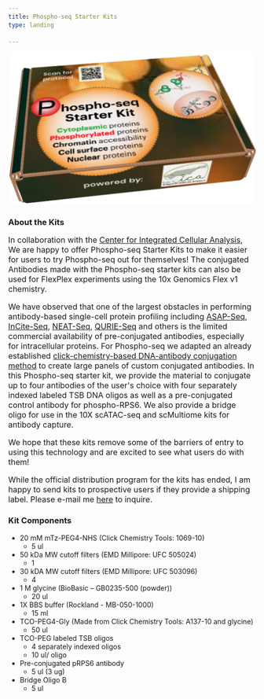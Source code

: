 ```yaml
---
title: Phospho-seq Starter Kits
type: landing

---
```


<img src="PhosphoseqKit.png" alt="kit" width="600"/>

### About the Kits 
<font size= "3"> In collaboration with the <a href="https://www.multimodalintegration.org/" target="_blank">Center for Integrated Cellular Analysis</a>, We are happy to offer Phospho-seq Starter Kits to make it easier for users to try Phospho-seq out for themselves! The conjugated Antibodies made with the Phospho-seq starter kits can also be used for FlexPlex experiments using the 10x Genomics Flex v1 chemistry.
        
We have observed that one of the largest obstacles in performing antibody-based single-cell protein profiling including <a href="https://www.nature.com/articles/s41587-021-00927-2" target="_blank">ASAP-Seq</a>, <a href="https://www.nature.com/articles/s41592-021-01278-1" target="_blank">InCite-Seq</a>, <a href="https://www.nature.com/articles/s41592-022-01461-y" target="_blank">NEAT-Seq</a>, <a href="https://www.sciencedirect.com/science/article/pii/S2667237521001223" target="_blank">QURIE-Seq</a> and others is the limited commercial availability of pre-conjugated antibodies, especially for intracellular proteins. For Phospho-seq we adapted an already established <a href="https://www.nature.com/articles/srep22675" target="_blank">click-chemistry-based DNA-antibody conjugation method</a>  to create large panels of custom conjugated antibodies. In this Phospho-seq starter kit, we provide the material to conjugate up to four antibodies of the user's choice with four separately indexed labeled TSB DNA oligos as well as a pre-conjugated control antibody for phospho-RPS6. We also provide a bridge oligo for use in the 10X scATAC-seq and scMultiome kits for antibody capture.

We hope that these kits remove some of the barriers of entry to using this technology and are excited to see what users do with them!

While the official distribution program for the kits has ended, I am happy to send kits to prospective users if they provide a shipping label. Please e-mail me <a href="mailto:jblair@nygenome.org">here</a> to inquire.</font>

### Kit Components
- 20 mM mTz-PEG4-NHS (Click Chemistry Tools: 1069-10)
  - 5 ul 
- 50 kDa MW cutoff filters (EMD Millipore: UFC 505024)
  - 1
- 30 kDA MW cutoff filters (EMD Millipore: UFC 503096)
  - 4
- 1 M glycine (BioBasic – GB0235-500 (powder))
  - 20 ul
- 1X BBS buffer (Rockland - MB-050-1000)
  - 15 ml
- TCO-PEG4-Gly (Made from Click Chemistry Tools: A137-10 and glycine)
   - 50 ul
- TCO-PEG labeled TSB oligos
  - 4 separately indexed oligos
  - 10 ul/ oligo
- Pre-conjugated pRPS6 antibody
  - 5 ul (3 ug)
- Bridge Oligo B
  - 5 ul


